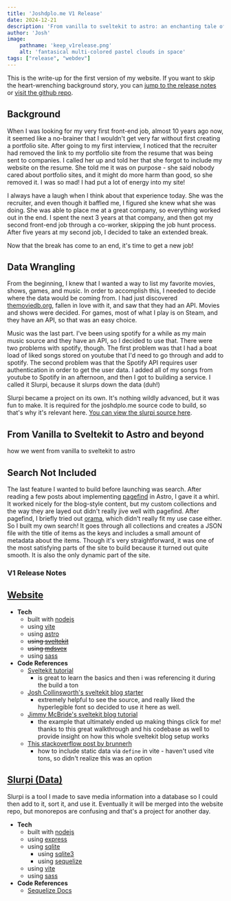 ```yaml
---
title: 'Joshdplo.me V1 Release'
date: 2024-12-21
description: 'From vanilla to sveltekit to astro: an enchanting tale of triumph in the face of terror and despair.'
author: 'Josh'
image:
    pathname: 'keep_v1release.png'
    alt: 'fantasical multi-colored pastel clouds in space'
tags: ["release", "webdev"]
---
```

This is the write-up for the first version of my website. If you want to skip the heart-wrenching background story, you can [jump to the release notes](#v1-release-notes) or [visit the github repo](https://github.com/joshdplo/joshdplo.me).

## Background
When I was looking for my very first front-end job, almost 10 years ago now, it seemed like a no-brainer that I wouldn't get very far without first creating a portfolio site. After going to my first interview, I noticed that the recruiter had removed the link to my portfolio site from the resume that was being sent to companies. I called her up and told her that she forgot to include my website on the resume. She told me it was on purpose - she said nobody cared about portfolio sites, and it might do more harm than good, so she removed it. I was so mad! I had put a lot of energy into my site!

I always have a laugh when I think about that experience today. She was the recruiter, and even though it baffled me, I figured she knew what she was doing. She was able to place me at a great company, so everything worked out in the end. I spent the next 3 years at that company, and then got my second front-end job through a co-worker, skipping the job hunt process. After five years at my second job, I decided to take an extended break.

Now that the break has come to an end, it's time to get a new job!

## Data Wrangling
From the beginning, I knew that I wanted a way to list my favorite movies, shows, games, and music. In order to accomplish this, I needed to decide where the data would be coming from. I had just discovered [themoviedb.org](https://www.themoviedb.org/), fallen in love with it, and saw that they had an API. Movies and shows were decided. For games, most of what I play is on Steam, and they have an API, so that was an easy choice.

Music was the last part. I've been using spotify for a while as my main music source and they have an API, so I decided to use that. There were two problems with spotify, though. The first problem was that I had a boat load of liked songs stored on youtube that I'd need to go through and add to spotify. The second problem was that the Spotify API requires user authentication in order to get the user data. I added all of my songs from youtube to Spotify in an afternoon, and then I got to building a service. I called it Slurpi, because it slurps down the data (duh!)

Slurpi became a project on its own. It's nothing wildly advanced, but it was fun to make. It is required for the joshdplo.me source code to build, so that's why it's relevant here. [You can view the slurpi source here](https://github.com/joshdplo/slurpi).

## From Vanilla to Sveltekit to Astro and beyond
how we went from vanilla to sveltekit to astro

## Search Not Included
The last feature I wanted to build before launching was search. After reading a few posts about implementing [pagefind](https://pagefind.app/) in Astro, I gave it a whirl. It worked nicely for the blog-style content, but my custom collections and the way they are layed out didn't really jive well with pagefind. After pagefind, I briefly tried out [orama](https://docs.orama.com/), which didn't really fit my use case either. So I built my own search! It goes through all collections and creates a JSON file with the title of items as the keys and includes a small amount of metadata about the items. Though it's very straightforward, it was one of the most satisfying parts of the site to build because it turned out quite smooth. It is also the only dynamic part of the site.

### V1 Release Notes
## [Website](https://github.com/joshdplo/joshdplo.me)
- **Tech**
  - built with [nodejs](https://nodejs.org/en)
  - using [vite](https://vite.dev)
  - using [astro](https://astro.build)
  - ~~using [sveltekit](https://svelte.dev/docs/kit/introduction)~~
  - ~~using [mdsvex](https://github.com/pngwn/MDsveX)~~
  - using [sass](https://sass-lang.com/)
- **Code References**
  - [Sveltekit tutorial](https://svelte.dev/tutorial/kit/introducing-sveltekit)
    - is great to learn the basics and then i was referencing it during the build a ton
  - [Josh Collinsworth's sveltekit blog starter](https://github.com/josh-collinsworth/sveltekit-blog-starter/tree/main)
    - extremely helpful to see the source, and really liked the hyperlegible font so decided to use it here as well.
  - [Jimmy McBride's sveltekit blog tutorial](https://jimmymcbride.dev/blog/sveltekit-blog)
    - the example that ultimately ended up making things click for me! thanks to this great walkthrough and his codebase as well to provide insight on how this whole sveltekit blog setup works
  - [This stackoverflow post by brunnerh](https://stackoverflow.com/a/76147868)
    - how to include static data via `define` in vite - haven't used vite tons, so didn't realize this was an option

## [Slurpi (Data)](https://github.com/joshdplo/slurpi)
Slurpi is a tool I made to save media information into a database so I could then 
add to it, sort it, and use it. Eventually it will be merged into the website repo, but 
monorepos are confusing and that's a project for another day.

- **Tech**
  - built with [nodejs](https://nodejs.org/en)
  - using [express](https://expressjs.com/)
  - using [sqlite](https://www.sqlite.org/)
    - using [sqlite3](https://github.com/TryGhost/node-sqlite3)
    - using [sequelize](https://sequelize.org/)
  - using [vite](https://vite.dev/)
  - using [sass](https://sass-lang.com/)
- **Code References**
  - [Sequelize Docs](https://sequelize.org/docs/v6/getting-started/)
  